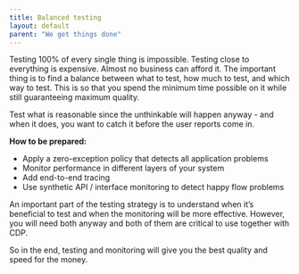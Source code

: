 ```yaml
---
title: Balanced testing
layout: default
parent: "We get things done"
---
```


Testing 100% of every single thing is impossible. Testing close to everything is expensive. Almost no business can afford it. The important thing is to find a balance between what to test, how much to test, and which way to test. This is so that you spend the minimum time possible on it while still guaranteeing maximum quality.

Test what is reasonable since the unthinkable will happen anyway - and when it does, you want to catch it before the user reports come in.

**How to be prepared:**

- Apply a zero-exception policy that detects all application problems
- Monitor performance in different layers of your system
- Add end-to-end tracing
- Use synthetic API / interface monitoring to detect happy flow problems

An important part of the testing strategy is to understand when it’s beneficial to test and when the monitoring will be more effective. However, you will need both anyway and both of them are critical to use together with CDP.

So in the end, testing and monitoring will give you the best quality and speed for the money.
